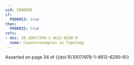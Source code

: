 ```yaml
---
uid: I000056
if:
  P000053: true
then:
  P000035: true
refs:
- doi: 10.1007/978-1-4612-6290-9
  name: Counterexamples in Topology
---
```



Asserted on page 34 of {{doi:10.1007/978-1-4612-6290-9}}
